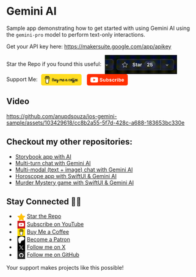 # Gemini AI
Sample app demonstrating how to get started with using Gemini AI using the `gemini-pro` model to perform text-only interactions.

Get your API key here: https://makersuite.google.com/app/apikey

Star the Repo if you found this useful: <picture><img align="center" alt="startherepo" src="https://github.com/anupdsouza/ios-miscellaneous/blob/bf5cb23d0ffbb21afa7b442540a7682df27c3b12/starrepo.gif" height="50" hspace="5"></picture><br/>
Support Me: <a href="https://www.buymeacoffee.com/adsouza"><img align="center" alt="buymeacoffee" src="https://github.com/anupdsouza/ios-miscellaneous/blob/bf5cb23d0ffbb21afa7b442540a7682df27c3b12/bmc.png" height="30" hspace="5"></a> <a href="https://www.youtube.com/@swiftodyssey"><img align="center" alt="youtube" src="https://github.com/anupdsouza/ios-miscellaneous/blob/bf5cb23d0ffbb21afa7b442540a7682df27c3b12/subscribe.png" height="30" hspace="5"></a>

## Video
https://github.com/anupdsouza/ios-gemini-sample/assets/103429618/cc8b2a55-5f7d-428c-a688-183653bc330e

## Checkout my other repositories:
* [Storybook app with AI](https://github.com/anupdsouza/ios-gemini-storybook)
* [Multi-turn chat with Gemini AI](https://github.com/anupdsouza/ios-gemini-chat)
* [Multi-modal (text + image) chat with Gemini AI](https://github.com/anupdsouza/ios-gemini-chat/tree/multimodal)
* [Horoscope app with SwiftUI & Gemini AI](https://github.com/anupdsouza/ios-gemini-ai-horoscope)
* [Murder Mystery game with SwiftUI & Gemini AI](https://github.com/anupdsouza/ios-gemini-text-game)

## Stay Connected 🤙🏼
- <picture><img align="center" alt="star the repo" src="https://github.com/anupdsouza/ios-miscellaneous/blob/bf5cb23d0ffbb21afa7b442540a7682df27c3b12/star.png" height="20" hspace="5"></picture><a href="https://github.com/anupdsouza/ios-gemini-sample">Star the Repo</a>
- <picture><img align="center" alt="youtube" src="https://github.com/anupdsouza/ios-miscellaneous/blob/bf5cb23d0ffbb21afa7b442540a7682df27c3b12/ic-yt.png" height="20" hspace="5"></picture><a href="https://www.youtube.com/@swiftodyssey">Subscribe on YouTube</a>
- <picture><img align="center" alt="buymeacoffee" src="https://github.com/anupdsouza/ios-miscellaneous/blob/bf5cb23d0ffbb21afa7b442540a7682df27c3b12/ic-bmc.png" height="20" hspace="5"></picture><a href="https://www.buymeacoffee.com/adsouza">Buy Me a Coffee</a>
- <picture><img align="center" alt="patreon" src="https://github.com/anupdsouza/ios-miscellaneous/blob/bf5cb23d0ffbb21afa7b442540a7682df27c3b12/ic-patreon.png" height="20" hspace="5"></picture><a href="https://patreon.com/adsouza">Become a Patron</a>
- <picture><img align="center" alt="x" src="https://github.com/anupdsouza/ios-miscellaneous/blob/bf5cb23d0ffbb21afa7b442540a7682df27c3b12/ic-x.png" height="20" hspace="5"></picture><a href="https://x.com/swift_odyssey">Follow me on X</a>
- <picture><img align="center" alt="github" src="https://github.com/anupdsouza/ios-miscellaneous/blob/bf5cb23d0ffbb21afa7b442540a7682df27c3b12/ic-gh.png" height="20" hspace="5"></picture><a href="https://github.com/anupdsouza">Follow me on GitHub</a>

Your support makes projects like this possible!
